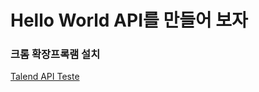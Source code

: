 # Hello World API를 만들어 보자

### 크롬 확장프록램 설치

[Talend API Teste](https://chrome.google.com/webstore/detail/talend-api-tester-free-ed/aejoelaoggembcahagimdiliamlcdmfm?utm_source=chrome-ntp-icon)

